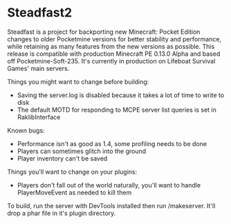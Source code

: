 # Steadfast2

Steadfast is a project for backporting new Minecraft: Pocket Edition changes to older Pocketmine versions for better stability and performance, while retaining as many features from the new versions as possible. This release is compatible with production Minecraft PE 0.13.0 Alpha and based off Pocketmine-Soft-235. It's currently in production on Lifeboat Survival Games' main servers.

Things you might want to change before building:
  - Saving the server.log is disabled because it takes a lot of time to write to disk
  - The default MOTD for responding to MCPE server list queries is set in RaklibInterface

Known bugs:
   - Performance isn't as good as 1.4, some profiling needs to be done
   - Players can sometimes glitch into the ground
   - Player inventory can't be saved

Things you'll want to change on your plugins:
   - Players don't fall out of the world naturally, you'll want to handle PlayerMoveEvent as needed to kill them

To build, run the server with DevTools installed then run /makeserver. It'll drop a phar file in it's plugin directory.
